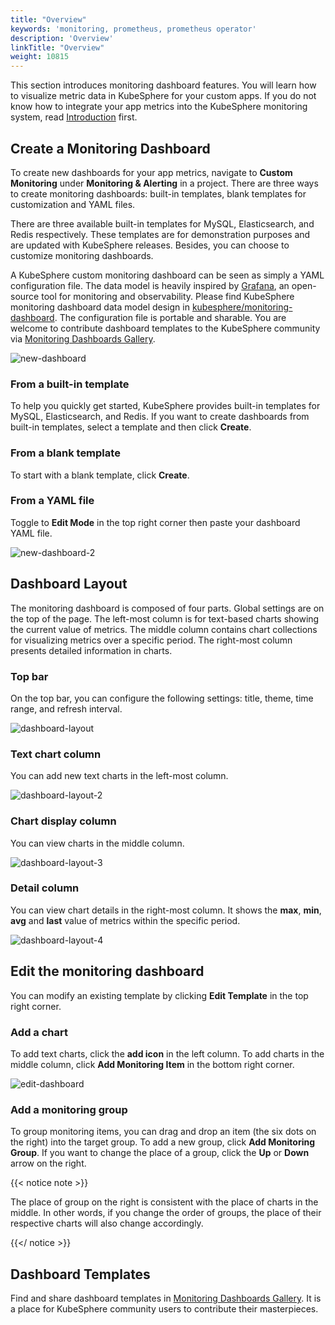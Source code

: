 ```yaml
---
title: "Overview"
keywords: 'monitoring, prometheus, prometheus operator'
description: 'Overview'
linkTitle: "Overview"
weight: 10815
---
```


This section introduces monitoring dashboard features. You will learn how to visualize metric data in KubeSphere for your custom apps. If you do not know how to integrate your app metrics into the KubeSphere monitoring system, read [Introduction](../../introduction/) first.

## Create a Monitoring Dashboard

To create new dashboards for your app metrics, navigate to **Custom Monitoring** under **Monitoring  & Alerting** in a project. There are three ways to create monitoring dashboards: built-in templates, blank templates for customization and YAML files.

There are three available built-in templates for MySQL, Elasticsearch, and Redis respectively. These templates are for demonstration purposes and are updated with KubeSphere releases. Besides, you can choose to customize monitoring dashboards.

A KubeSphere custom monitoring dashboard can be seen as simply a YAML configuration file. The data model is heavily inspired by [Grafana](https://github.com/grafana/grafana), an open-source tool for monitoring and observability. Please find KubeSphere monitoring dashboard data model design in [kubesphere/monitoring-dashboard](https://github.com/kubesphere/monitoring-dashboard). The configuration file is portable and sharable. You are welcome to contribute dashboard templates to the KubeSphere community via [Monitoring Dashboards Gallery](https://github.com/kubesphere/monitoring-dashboard/tree/master/contrib/gallery). 

![new-dashboard](/images/docs/project-user-guide/custom-application-monitoring/new-dashboard.jpg)

### From a built-in template

To help you quickly get started, KubeSphere provides built-in templates for MySQL, Elasticsearch, and Redis. If you want to create dashboards from built-in templates, select a template and then click **Create**.

### From a blank template

To start with a blank template, click **Create**.

### From a YAML file

Toggle to **Edit Mode** in the top right corner then paste your dashboard YAML file.

![new-dashboard-2](/images/docs/project-user-guide/custom-application-monitoring/new-dashboard-2.jpg)

## Dashboard Layout

The monitoring dashboard is composed of four parts. Global settings are on the top of the page. The left-most column is for text-based charts showing the current value of metrics. The middle column contains chart collections for visualizing metrics over a specific period. The right-most column presents detailed information in charts.

### Top bar

On the top bar, you can configure the following settings: title, theme, time range, and refresh interval.

![dashboard-layout](/images/docs/project-user-guide/custom-application-monitoring/dashboard-layout.jpg)

### Text chart column

You can add new text charts in the left-most column.

![dashboard-layout-2](/images/docs/project-user-guide/custom-application-monitoring/dashboard-layout-2.jpg)

### Chart display column

You can view charts in the middle column.

![dashboard-layout-3](/images/docs/project-user-guide/custom-application-monitoring/dashboard-layout-3.jpg)

### Detail column

You can view chart details in the right-most column. It shows the **max**, **min**, **avg** and **last** value of metrics within the specific period.

![dashboard-layout-4](/images/docs/project-user-guide/custom-application-monitoring/dashboard-layout-4.jpg)

## Edit the monitoring dashboard

You can modify an existing template by clicking **Edit Template** in the top right corner.

### Add a chart

To add text charts, click the **add icon** in the left column. To add charts in the middle column, click **Add Monitoring Item** in the bottom right corner.

![edit-dashboard](/images/docs/project-user-guide/custom-application-monitoring/edit-dashboard.jpg)

### Add a monitoring group

To group monitoring items, you can drag and drop an item (the six dots on the right) into the target group. To add a new group, click **Add Monitoring Group**. If you want to change the place of a group, click the **Up** or **Down** arrow on the right.

{{< notice note >}}

The place of group on the right is consistent with the place of charts in the middle. In other words, if you change the order of groups, the place of their respective charts will also change accordingly.

{{</ notice >}} 

## Dashboard Templates

Find and share dashboard templates in [Monitoring Dashboards Gallery](https://github.com/kubesphere/monitoring-dashboard/tree/master/contrib/gallery). It is a place for KubeSphere community users to contribute their masterpieces.